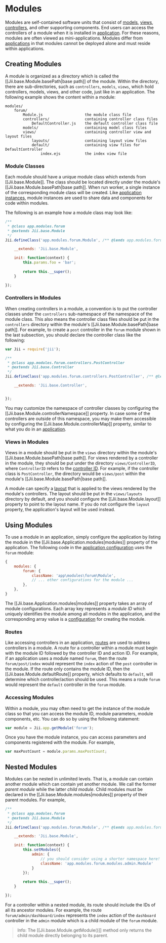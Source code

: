 Modules
=======

Modules are self-contained software units that consist of [models](structure-models), [views](structure-views),
[controllers](structure-controllers), and other supporting components. End users can access the controllers
of a module when it is installed in [application](structure-applications). For these reasons, modules are
often viewed as mini-applications. Modules differ from [applications](structure-applications) in that
modules cannot be deployed alone and must reside within applications.


## Creating Modules <span id="creating-modules"></span>

A module is organized as a directory which is called the [[Jii.base.Module.basePath|base path]] of the module.
Within the directory, there are sub-directories, such as `controllers`, `models`, `views`, which hold controllers,
models, views, and other code, just like in an application. The following example shows the content within a module:

```
modules/
    forum/
        Module.js                   the module class file
        controllers/                containing controller class files
            DefaultController.js    the default controller class file
        models/                     containing model class files
        views/                      containing controller view and layout files
            layouts/                containing layout view files
            default/                containing view files for DefaultController
                index.ejs           the index view file
```


### Module Classes <span id="module-classes"></span>

Each module should have a unique module class which extends from [[Jii.base.Module]]. The class should be located
directly under the module's [[Jii.base.Module.basePath|base path]]. When run worker, a single instance
of the corresponding module class will be created. Like [application instances](structure-applications), module
instances are used to share data and components for code within modules.

The following is an example how a module class may look like:

```js
/**
 * @class app.modules.forum
 * @extends Jii.base.Module
 */
Jii.defineClass('app.modules.forum.Module', /** @lends app.modules.forum.Module.prototype */{

    __extends: 'Jii.base.Module',

    init: function(context) {
        this.params.foo = 'bar';
        
        return this.__super();
    }

});
```


### Controllers in Modules <span id="controllers-in-modules"></span>

When creating controllers in a module, a convention is to put the controller classes under the `controllers`
sub-namespace of the namespace of the module class. This also means the controller class files should be
put in the `controllers` directory within the module's [[Jii.base.Module.basePath|base path]].
For example, to create a `post` controller in the `forum` module shown in the last subsection, you should
declare the controller class like the following:

```js
var Jii = require('jii');

/**
 * @class app.modules.forum.controllers.PostController
 * @extends Jii.base.Controller
 */
Jii.defineClass('app.modules.forum.controllers.PostController', /** @lends app.modules.forum.controllers.PostController.prototype */{

	__extends: 'Jii.base.Controller',


});
```

You may customize the namespace of controller classes by configuring the [[Jii.base.Module.controllerNamespace]]
property. In case some of the controllers are outside of this namespace, you may make them accessible
by configuring the [[Jii.base.Module.controllerMap]] property, similar to what you do in an [application](structure-applications).


### Views in Modules <span id="views-in-modules"></span>

Views in a module should be put in the `views` directory within the module's [[Jii.base.Module.basePath|base path]].
For views rendered by a controller in the module, they should be put under the directory `views/ControllerID`,
where `ControllerID` refers to the [controller ID](structure-controllers). For example, if
the controller class is `PostController`, the directory would be `views/post` within the module's
[[Jii.base.Module.basePath|base path]].

A module can specify a [layout](structure-views#layouts) that is applied to the views rendered by the module's
controllers. The layout should be put in the `views/layouts` directory by default, and you should configure
the [[Jii.base.Module.layout]] property to point to the layout name. If you do not configure the `layout` property,
the application's layout will be used instead.


## Using Modules <span id="using-modules"></span>

To use a module in an application, simply configure the application by listing the module in
the [[Jii.base.Application.modules|modules]] property of the application. The following code in the
[application configuration](structure-applications#application-configurations) uses the `forum` module:

```js
{
    modules: {
        forum: {
            className: 'app\modules\forum\Module',
            // ... other configurations for the module ...
        },
    },
}
```

The [[Jii.base.Application.modules|modules]] property takes an array of module configurations. Each array key
represents a *module ID* which uniquely identifies the module among all modules in the application, and the corresponding
array value is a [configuration](concept-configurations) for creating the module.


### Routes <span id="routes"></span>

Like accessing controllers in an application, [routes](structure-controllers#routes) are used to address
controllers in a module. A route for a controller within a module must begin with the module ID followed by
the controller ID and action ID. For example, if an application uses a module named `forum`, then the route
`forum/post/index` would represent the `index` action of the `post` controller in the module. If the route
only contains the module ID, then the [[Jii.base.Module.defaultRoute]] property, which defaults to `default`,
will determine which controller/action should be used. This means a route `forum` would represent the `default`
controller in the `forum` module.


### Accessing Modules <span id="accessing-modules"></span>

Within a module, you may often need to get the instance of the module class so that you can
access the module ID, module parameters, module components, etc. You can do so by using the following statement:

```js
var module = Jii.app.getModule('forum');
```

Once you have the module instance, you can access parameters and components registered with the module. For example,

```js
var maxPostCount = module.params.maxPostCount;
```


## Nested Modules <span id="nested-modules"></span>

Modules can be nested in unlimited levels. That is, a module can contain another module which can contain yet
another module. We call the former *parent module* while the latter *child module*. Child modules must be declared
in the [[Jii.base.Module.modules|modules]] property of their parent modules. For example,

```js
/**
 * @class app.modules.forum
 * @extends Jii.base.Module
 */
Jii.defineClass('app.modules.forum.Module', /** @lends app.modules.forum.Module.prototype */{

    __extends: 'Jii.base.Module',

    init: function(context) {
        this.setModules({
            admin: {
                // you should consider using a shorter namespace here!
                className: 'app.modules.forum.modules.admin.Module'
            }
        });
        
        return this.__super();
    }

});
```

For a controller within a nested module, its route should include the IDs of all its ancestor modules.
For example, the route `forum/admin/dashboard/index` represents the `index` action of the `dashboard` controller
in the `admin` module which is a child module of the `forum` module.

> Info: The [[Jii.base.Module.getModule()]] method only returns the child module directly belonging
to its parent.
